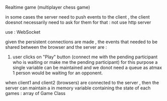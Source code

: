 Realtime game (multiplayer chess game)

in some cases the server need to push events to the client , the client doesnot necessarily need to ask for them
for that : not use http server

use : WebSocket

given the persistent connections are made , the events that needed to be shared between the browser and the server are : 

1. user clicks on "Play" button (connect me with the pending participant who is waiting or make me the pending participant)
for this purpose a single variable can be maintained and we donot need a queue as atmax 1 person would be waiting for an opponent.

when client1 and client2 (browsers) are connected to the server , then the server can maintain a in memory variable containing the state of each
games : array of Game Class
